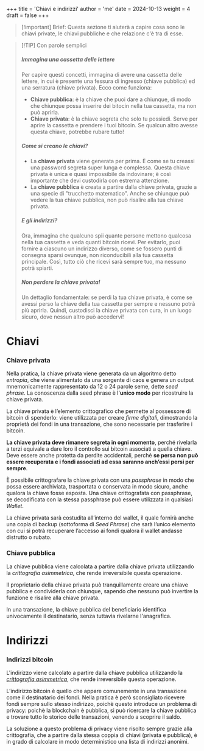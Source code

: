 +++
title = 'Chiavi e indirizzi'
author = 'me'
date = 2024-10-13
weight = 4
draft = false
+++

> [!important] Brief:
> Questa sezione ti aiuterà a capire cosa sono le chiavi private, le chiavi pubbliche e che relazione c'è tra di esse.

> [!TIP] Con parole semplici
> ##### Immagina una cassetta delle lettere
> Per capire questi concetti, immagina di avere una cassetta delle lettere, in cui è presente una fessura di ingresso (chiave pubblica) ed una serratura (chiave privata).
> Ecco come funziona:
> - **Chiave pubblica**: è la chiave che puoi dare a chiunque, di modo che chiunque possa inserire dei bitocin nella tua cassetta, ma non può aprirla.
> - **Chiave privata**: è la chiave segreta che solo tu possiedi. Serve per aprire la cassetta e prendere i tuoi bitcoin. Se qualcun altro avesse questa chiave, potrebbe rubare tutto!
> ##### Come si creano le chiavi?
> - La **chiave privata** viene generata per prima. È come se tu creassi una password segreta super lunga e complessa. Questa chiave privata è unica e quasi impossibile da indovinare; è così importante che devi custodirla con estrema attenzione.
> - La **chiave pubblica** è creata a partire dalla chiave privata, grazie a una specie di "trucchetto matematico". Anche se chiunque può vedere la tua chiave pubblica, non può risalire alla tua chiave privata.
> ##### E gli indirizzi?
> Ora, immagina che qualcuno spii quante persone mettono qualcosa nella tua cassetta e veda quanti bitcoin ricevi. Per evitarlo, puoi fornire a ciascuno un indirizzo diverso, come se fossero punti di consegna sparsi ovunque, non riconducibili alla tua cassetta principale. Così, tutto ciò che ricevi sarà sempre tuo, ma nessuno potrà spiarti.
> ##### Non perdere la chiave privata!
> Un dettaglio fondamentale: se perdi la tua chiave privata, è come se avessi perso la chiave della tua cassetta per sempre e nessuno potrà più aprirla. Quindi, custodisci la chiave privata con cura, in un luogo sicuro, dove nessun altro può accedervi!



# Chiavi
### Chiave privata

Nella pratica, la chiave privata viene generata da un algoritmo detto _entropia_, che viene alimentato da una sorgente di caos e genera un output mnemonicamente rappresentato da 12 o 24 parole seme, dette _seed phrase_. La conoscenza dalla seed phrase è l'**unico modo** per ricostruire la chiave privata.

La chiave privata è l’elemento crittografico che permette al possessore di bitcoin di spenderlo: viene utilizzata per creare *firme digitali*, dimostrando la proprietà dei fondi in una transazione, che sono necessarie per trasferire i bitcoin.

**La chiave privata deve rimanere segreta in ogni momento**, perché rivelarla a terzi equivale a dare loro il controllo sui bitcoin associati a quella chiave. Deve essere anche protetta da perdite accidentali, perché **se persa non può essere recuperata e i fondi associati ad essa saranno anch’essi persi per sempre**.

È possibile crittografare la chiave privata con una *passphrase* in modo che possa essere archiviata, trasportata o conservata in modo sicuro, anche qualora la chiave fosse esposta.
Una chiave crittografata con passphrase, se decodificata con la stessa passphrase può essere utilizzata in qualsiasi *Wallet*.

La chiave privata sarà costudita all’interno del wallet, il quale fornirà anche una copia di backup (sottoforma di *Seed Phrase*) che sarà l’unico elemento con cui si potrà recuperare l’accesso ai fondi qualora il wallet andasse distrutto o rubato.


### Chiave pubblica

La chiave pubblica viene calcolata a partire dalla chiave privata utilizzando la *crittografia asimmetrica*, che rende irreversibile questa operazione.

Il proprietario della chiave privata può tranquillamente creare una chiave pubblica e condividerla con chiunque, sapendo che nessuno può invertire la funzione e risalire alla chiave privata.

In una transazione, la chiave pubblica del beneficiario identifica univocamente il destinatario, senza tuttavia rivelarne l'anagrafica.


# Indirizzi
### Indirizzi bitcoin

L'indirizzo viene calcolato a partire dalla chiave pubblica utilizzando la [*crittografia asimmetrica*](https://trama81.github.io/bitcoin/1_teoria_base/1_conoscere_bitcoin/3_crittografia/index.html), che rende irreversibile questa operazione.

L’indirizzo bitcoin è quello che appare comunemente in una transazione come il destinatario dei fondi. Nella pratica è però sconsigliato ricevere fondi sempre sullo stesso indirizzo, poichè questo introduce un problema di privacy: poichè la blockchain è pubblica, si può ricercare la chiave pubblica e trovare tutto lo storico delle transazioni, venendo a scoprire il saldo.

La soluzione a questo problema di privacy viene risolto sempre grazie alla crittografia, che a partire dalla stessa coppia di chiavi (privata e pubblica), è in grado di calcolare in modo deterministico una lista di indirizzi anonimi.


